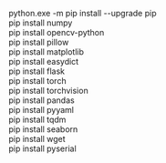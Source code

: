 python.exe -m pip install --upgrade pip  
pip install numpy  
pip install opencv-python  
pip install pillow  
pip install matplotlib  
pip install easydict  
pip install flask  
pip install torch  
pip install torchvision  
pip install pandas  
pip install pyyaml  
pip install tqdm  
pip install seaborn  
pip install wget  
pip install pyserial  

